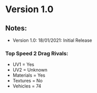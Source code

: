 # Version 1.0

## Notes:
- Version 1.0: 18/01/2021: Initial Release

### Top Speed 2 Drag Rivals:
- UV1 = Yes
- UV2 = Unknown
- Materials = Yes
- Textures = No
- Vehicles = 74
